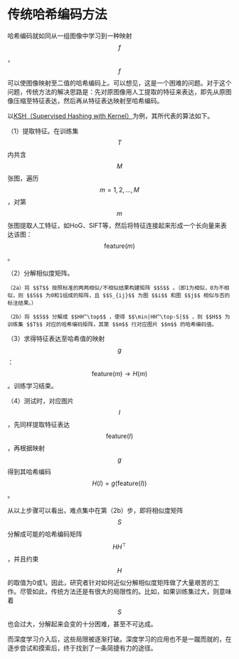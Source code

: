 # 传统哈希编码方法

哈希编码就如同从一组图像中学习到一种映射 $$f$$ ， $$f$$ 可以使图像映射至二值的哈希编码上。可以想见，这是一个困难的问题。对于这个问题，传统方法的解决思路是：先对原图像用人工提取的特征来表达，即先从原图像压缩至特征表达，然后再从特征表达映射至哈希编码。

以[KSH（Supervised Hashing with Kernel）](https://dl.acm.org/citation.cfm?id=2355047)为例，其所代表的算法如下。

（1）提取特征。在训练集 $$T$$ 内共含 $$M$$ 张图，遍历 $$m = 1,2,\dots,M$$ ，对第 $$m$$ 张图提取人工特征，如HoG、SIFT等，然后将特征连接起来形成一个长向量来表达该图： $$\text{feature}(m)$$ 。

（2）分解相似度矩阵。

    （2a）将 $$T$$ 按照标准的两两相似/不相似结果构建矩阵 $$S$$ 。（即1为相似，0为不相似，则 $$S$$ 为0和1组成的矩阵，且 $$S_{ij}$$ 为图 $$i$$ 和图 $$j$$ 相似与否的标注结果。）

    （2b）将 $$S$$ 分解成 $$HH^\top$$ ，使得 $$\min|HH^\top-S|$$ ，则 $$H$$ 为训练集 $$T$$ 对应的哈希编码矩阵，其第 $$m$$ 行对应图片 $$m$$ 的哈希编码值。

（3）求得特征表达至哈希值的映射 $$g$$ ： $$\text{feature}(m)\to H(m)$$ 。训练学习结束。

（4）测试时，对应图片 $$I$$ ，先同样提取特征表达 $$\text{feature}(I)$$ ，再根据映射 $$g$$ 得到其哈希编码 $$H(I)=g(\text{feature}(I))$$ 。

从以上步骤可以看出，难点集中在第（2b）步，即将相似度矩阵 $$S$$ 分解成可能的哈希编码矩阵 $$HH^\top$$ ，并且约束 $$H$$ 的取值为0或1。因此，研究者针对如何近似分解相似度矩阵做了大量艰苦的工作。尽管如此，传统方法还是有很大的局限性的。比如，如果训练集过大，则意味着 $$S$$ 也会过大，分解起来会变的十分困难，甚至不可达成。

而深度学习介入后，这些局限被逐渐打破。深度学习的应用也不是一蹴而就的，在逐步尝试和摸索后，终于找到了一条简捷有力的途径。


